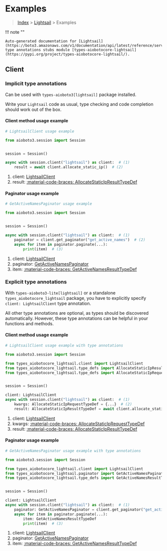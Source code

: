 # Examples

> [Index](../README.md) > [Lightsail](./README.md) > Examples

!!! note ""

    Auto-generated documentation for [Lightsail](https://boto3.amazonaws.com/v1/documentation/api/latest/reference/services/lightsail.html#lightsail)
    type annotations stubs module [types-aiobotocore-lightsail](https://pypi.org/project/types-aiobotocore-lightsail/).

## Client

### Implicit type annotations

Can be used with `types-aioboto3[lightsail]` package installed.

Write your `Lightsail` code as usual,
type checking and code completion should work out of the box.



#### Client method usage example

```python
# LightsailClient usage example

from aioboto3.session import Session


session = Session()

async with session.client("lightsail") as client:  # (1)
    result = await client.allocate_static_ip()  # (2)
```

1. client: [LightsailClient](./client.md)
2. result: [:material-code-braces: AllocateStaticIpResultTypeDef](./type_defs.md#allocatestaticipresulttypedef)



#### Paginator usage example

```python
# GetActiveNamesPaginator usage example

from aioboto3.session import Session


session = Session()

async with session.client("lightsail") as client:  # (1)
    paginator = client.get_paginator("get_active_names")  # (2)
    async for item in paginator.paginate(...):
        print(item)  # (3)
```

1. client: [LightsailClient](./client.md)
2. paginator: [GetActiveNamesPaginator](./paginators.md#getactivenamespaginator)
3. item: [:material-code-braces: GetActiveNamesResultTypeDef](./type_defs.md#getactivenamesresulttypedef)




### Explicit type annotations

With `types-aioboto3-lite[lightsail]`
or a standalone `types_aiobotocore_lightsail` package, you have to explicitly specify
`client: LightsailClient` type annotation.

All other type annotations are optional, as types should be discovered automatically.
However, these type annotations can be helpful in your functions and methods.


#### Client method usage example

```python
# LightsailClient usage example with type annotations

from aioboto3.session import Session

from types_aiobotocore_lightsail.client import LightsailClient
from types_aiobotocore_lightsail.type_defs import AllocateStaticIpResultTypeDef
from types_aiobotocore_lightsail.type_defs import AllocateStaticIpRequestTypeDef


session = Session()

client: LightsailClient
async with session.client("lightsail") as client:  # (1)
    kwargs: AllocateStaticIpRequestTypeDef = {...}  # (2)
    result: AllocateStaticIpResultTypeDef = await client.allocate_static_ip(**kwargs)  # (3)
```

1. client: [LightsailClient](./client.md)
2. kwargs: [:material-code-braces: AllocateStaticIpRequestTypeDef](./type_defs.md#allocatestaticiprequesttypedef)
3. result: [:material-code-braces: AllocateStaticIpResultTypeDef](./type_defs.md#allocatestaticipresulttypedef)



#### Paginator usage example

```python
# GetActiveNamesPaginator usage example with type annotations

from aioboto3.session import Session

from types_aiobotocore_lightsail.client import LightsailClient
from types_aiobotocore_lightsail.paginator import GetActiveNamesPaginator
from types_aiobotocore_lightsail.type_defs import GetActiveNamesResultTypeDef


session = Session()

client: LightsailClient
async with session.client("lightsail") as client:  # (1)
    paginator: GetActiveNamesPaginator = client.get_paginator("get_active_names")  # (2)
    async for item in paginator.paginate(...):
        item: GetActiveNamesResultTypeDef
        print(item)  # (3)
```

1. client: [LightsailClient](./client.md)
2. paginator: [GetActiveNamesPaginator](./paginators.md#getactivenamespaginator)
3. item: [:material-code-braces: GetActiveNamesResultTypeDef](./type_defs.md#getactivenamesresulttypedef)




